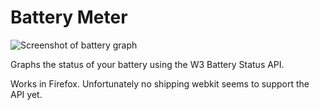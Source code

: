 # Battery Meter

![Screenshot of battery graph](https://rawgithub.com/cgiffard/BatteryMeter/master/battery.png)

Graphs the status of your battery using the W3 Battery Status API.

Works in Firefox. Unfortunately no shipping webkit seems to support the API yet.
